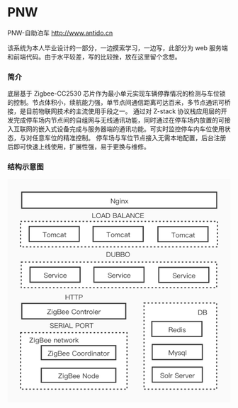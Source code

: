 # PNW

PNW-自助泊车 http://www.antido.cn 

该系统为本人毕业设计的一部分，一边摸索学习，一边写，此部分为 web 服务端和前端代码。由于水平较差，写的比较挫，放在这里留个念想。

### 简介
底层基于 Zigbee-CC2530 芯片作为最小单元实现车辆停靠情况的检测与车位锁的控制。节点体积小，续航能力强，单节点间通信距离可达百米，多节点通讯可桥接，是目前物联网技术的主流使用手段之一。
通过对 Z-stack 协议栈应用层的开发完成停车场内节点间的自组网与无线通讯功能，同时通过在停车场内放置的可接入互联网的嵌入式设备完成与服务器端的通讯功能。可实时监控停车内车位使用状态，与对任意车位的精准控制。
停车场与车位节点接入无需本地配置，后台注册后即可快速上线使用，扩展性强，易于更换与维修。

### 结构示意图
![image](https://github.com/Antido-L/PNW/blob/master/readme-image/PNW.jpg)



